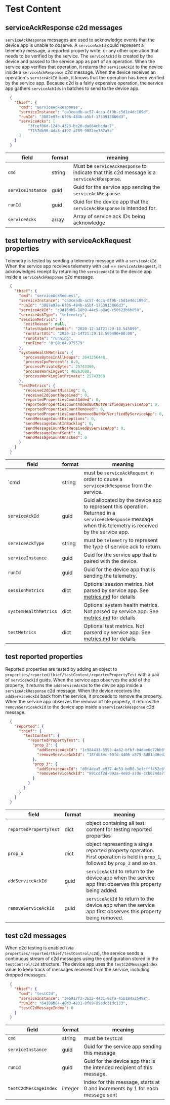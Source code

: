 # Test Content

## serviceAckResponse c2d messages

`serviceAckResponse` messages are used to acknowledge events that the device app is unable to observe.
A `serviceAckId` could represent a telemetry message, a reported property write, or any other operation that needs to be verified by the service.
The `serviceAckId` is created by the device and passed to the service app as part of an operation.
When the service app verifies that operation, it returns the `serviceAckId` to the device inside a `serviceAckResponse` c2d message.
When the device receives an operation's `serviceAckId` back, it knows that the operation has been verified by the service app.
Because c2d is a fairly expensive operation, the service app gathers `serviceAckIds` in batches to send to the device app.

```json
  {
    "thief": {
      "cmd": "serviceAckResponse",
      "serviceInstance": "ca3ceadb-ac57-4cca-8f9b-c5d1e4dc189d",
      "runId": "3887e97e-6f06-484b-a5bf-1753913866d3",
      "serviceAcks": [
          "3fcef06d-1240-4323-bc20-da664cbcdac7",
          "7157db96-4da3-4192-a789-9082ee782a5c"
      ]
    }
  }
```

| field | format | meaning |
| - | - | - |
| `cmd` | string | Must be `serviceAckResponse` to indicate that this c2d message is a `serviceAckResponse`. |
| `serviceInstance` | guid | Guid for the service app sending the `serviceAckResponse`. |
| `runId` |  guid | Guid for the device app that the `serviceAckResponse` is intended for. |
| `serviceAcks` | array | Array of service ack IDs being acknowledge |

## test telemetry with serviceAckRequest properties

Telemetry is tested by sending a telemetry message with a `serviceAckId`.
When the service app receives telemetry with `cmd` == `serviceAckRequest`, it acknowledges receipt by returning the `serviceAckId` to the device app inside a `serviceAckResponse` c2d message.

```json
  {
    "thief": {
      "cmd": "serviceAckRequest",
      "serviceInstance": "ca3ceadb-ac57-4cca-8f9b-c5d1e4dc189d",
      "runId": "3887e97e-6f06-484b-a5bf-1753913866d3",
      "serviceAckId": "c9d16db5-18b9-44c5-a8a6-c50623b6b050",
      "serviceAckType": "telemetry",
      "sessionMetrics": {
        "exitReason": null,
        "latestUpdateTimeUtc": "2020-12-14T21:29:18.545099",
        "runStartUtc": "2020-12-14T21:29:13.569490+00:00",
        "runState": "running",
        "runTime": "0:00:04.975579"
      },
      "systemHealthMetrics": {
        "processBytesInAllHeaps": 2641256448,
        "processCpuPercent": 0.0,
        "processPrivateBytes": 25743360,
        "processWorkingSet": 40263680,
        "processWorkingSetPrivate": 25743360
      },
      "testMetrics": {
        "receiveC2dCountMissing": 0,
        "receiveC2dCountReceived": 0,
        "reportedPropertiesCountAdded": 0,
        "reportedPropertiesCountAddedButNotVerifiedByServiceApp": 0,
        "reportedPropertiesCountRemoved": 0,
        "reportedPropertiesCountRemovedButNotVerifiedByServiceApp": 0,
        "sendMessageCountExceptions": 0,
        "sendMessageCountInBacklog": 0,
        "sendMessageCountNotReceivedByServiceApp": 0,
        "sendMessageCountSent": 0,
        "sendMessageCountUnacked": 0
      }
    }
  }
```

| field | format | meaning |
| - | - | - |
| `cmd | string | must be `serviceAckRequest` in order to cause a `serviceAckResponse` from the service. |
| `serviceAckId` | guid | Guid allocated by the device app to represent this operation.  Returned in a `serviceAckResponse` message when this telemetry is received by the service app. |
| `serviceAckType` | string | must be `telemetry` to represent the type of service ack to return. |
| `serviceInstance` | guid | Guid for the service app that is paired with the device. |
| `runId` |  guid | Guid for the device app that is sending the telemetry. |
| `sessionMetrics` | dict | Optional session metrics. Not parsed by service app.  See [metrics.md](./metrics.md) for details |
| `systemHealthMetrics` | dict | Optional system health metrics.  Not parsed by service app.  See [metrics.md](./metrics.md) for details |
| `testMetrics` | dict | Optional test metrics.  Not parserd by service app.  See [metrics.md](./metrics.md) for details |

## test reported properties

Reported properties are tested by adding an object to `properties/reported/thief/testContent/reportedPropertyTest` with a pair of `serviceAckId` guids.
When the service app observes the add of the property, it returns the `addServiceAckId` to the device app inside a `serviceAckResponse` c2d message.
When the device receives the `addServiceAckId` back from the service, it proceeds to remove the property.
When the service app observes the removal of hte property, it returns the `removeServiceAckId` to the device app inside a `saerviceAckResponse` c2d message.

```json
  {
    "reported": {
      "thief": {
        "testContent": {
          "reportedPropertyTest": {
            "prop_2": {
              "addServiceAckId": "1c984433-5593-4a62-bfbf-b4dae6c72bb9",
              "removeServiceAckId": "18fdb3ec-50fd-4406-a575-8d81a46ed3a1"
            },
            "prop_3": {
              "addServiceAckId": "d0f4dea5-e937-4e59-bd08-3efcfff452e0",
              "removeServiceAckId": "891cdf2d-992a-4e8d-a7de-ccb624da7796"
            }
          }
        }
      }
    }
  }
```

| field | format | meaning |
| - | - | - |
| `reportedPropertyTest` | dict | object containing all test content for testing reported properties |
| `prop_x` | dict | object representing a single reported property operation. First operation is held in `prop_1`, followed by `prop_2` and so on. |
| `addServiceAckId` | guid | `serviceAckId` to return to the device app when the service app first observes this property being added. |
| `removeServiceAckId` | guid | `serviceAckId` to return to the device app when the service app first observes this property being removed. |

## test c2d messages

When c2d testing is enabled (via `properties/reported/thief/testControl/c2d`), the service sends a continuous stream of c2d messages using the configuration stored in the `testControl/c2d` structure.
The device app uses the `testC2dMessageIndex` value to keep track of messages received from the service, including dropped messages.

```json
  {
    "thief": {
      "cmd": "testC2d",
      "serviceInstance": "3e5917f2-3625-4431-92fa-45b184a25498",
      "runId": "64186b84-48d3-4831-8f09-85edc31dc133",
      "testC2dMessageIndex": 0
    }
  }
```

| field | format | meaning |
| - | - | - |
| `cmd` | string | must be `testC2d` |
| `serviceInstance` | guid | Guid for the service app sending this message |
| `runId` | guid | Guid for the device app that is the intended recipient of this message. |
| `testC2dMessageIndex` | integer | index for this message, starts at 0 and increments by 1 for each message sent |

